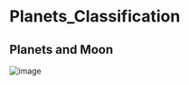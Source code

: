 # Planets_Classification
## Planets and Moon

![image](https://github.com/SrinithiSL/Planets_Classification/assets/98604421/709d84c5-2046-495d-963f-9b31df798be0)

